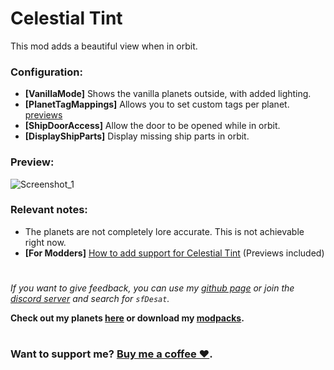 # Celestial Tint
This mod adds a beautiful view when in orbit.  
### Configuration:
- **[VanillaMode]** Shows the vanilla planets outside, with added lighting.
- **[PlanetTagMappings]** Allows you to set custom tags per planet. [previews](https://github.com/sfDesat/Celestial-Tint/wiki/Adding-support-for-Celestial-Tint)
- **[ShipDoorAccess]** Allow the door to be opened while in orbit.
- **[DisplayShipParts]** Display missing ship parts in orbit.

### Preview:
![Screenshot_1](https://raw.githubusercontent.com/sfDesat/Celestial-Tint/main/Screenshots/Rocky.png "Rocky")
  
### Relevant notes:  
- The planets are not completely lore accurate. This is not achievable right now.
- **[For Modders]** [How to add support for Celestial Tint](https://github.com/sfDesat/Celestial-Tint/wiki/Adding-support-for-Celestial-Tint) (Previews included)
# 
  
_If you want to give feedback, you can use my [github page](https://github.com/sfDesat/Celestial-Tint/issues) or join the [discord server](https://discord.gg/lcmod) and search for `sfDesat`._

**Check out my planets [here](https://thunderstore.io/c/lethal-company/p/sfDesat/) or download my [modpacks](https://thunderstore.io/c/lethal-company/p/sfDesat/?section=modpacks).**
#
### Want to support me? [Buy me a coffee ❤️](https://www.buymeacoffee.com/sfdesat).
